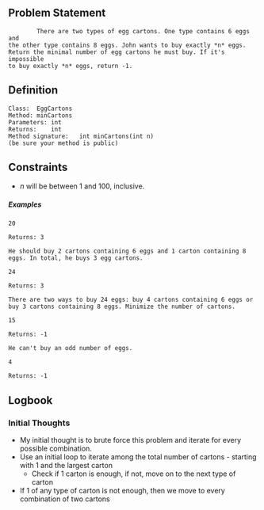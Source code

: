 
## Problem Statement

```
    	There are two types of egg cartons. One type contains 6 eggs and
the other type contains 8 eggs. John wants to buy exactly *n* eggs.
Return the minimal number of egg cartons he must buy. If it's impossible
to buy exactly *n* eggs, return -1.
```
## Definition

```
Class:	EggCartons
Method:	minCartons
Parameters:	int
Returns:	int
Method signature:	int minCartons(int n)
(be sure your method is public)
```
## Constraints

-	*n* will be between 1 and 100, inclusive.
##### Examples

```
20

Returns: 3

He should buy 2 cartons containing 6 eggs and 1 carton containing 8
eggs. In total, he buys 3 egg cartons.
```

```
24

Returns: 3

There are two ways to buy 24 eggs: buy 4 cartons containing 6 eggs or
buy 3 cartons containing 8 eggs. Minimize the number of cartons.
```

```
15

Returns: -1

He can't buy an odd number of eggs.
```

```
4

Returns: -1
```

## Logbook

### Initial Thoughts
- My initial thought is to brute force this problem and iterate for every possible combination.
- Use an initial loop to iterate among the total number of cartons - starting with 1 and the largest carton
	- Check if 1 carton is enough, if not, move on to the next type of carton
- If 1 of any type of carton is not enough, then we move to every combination of two cartons